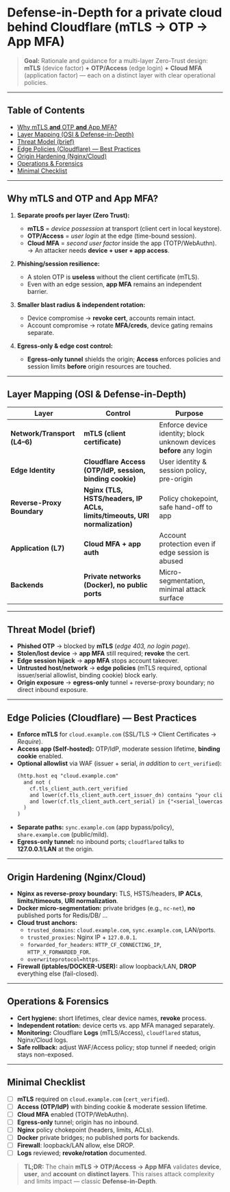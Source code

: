 # Defense-in-Depth for a private cloud behind Cloudflare (mTLS → OTP → App MFA)

> **Goal:** Rationale and guidance for a multi-layer Zero-Trust design: **mTLS** (device factor) **+** **OTP/Access** (edge login) **+** **Cloud MFA** (application factor) — each on a distinct layer with clear operational policies.

---

## Table of Contents
- [Why mTLS **and** OTP **and** App MFA?](#why-mtls-and-otp-and-app-mfa)
- [Layer Mapping (OSI & Defense-in-Depth)](#layer-mapping-osi--defense-in-depth)
- [Threat Model (brief)](#threat-model-brief)
- [Edge Policies (Cloudflare) — Best Practices](#edge-policies-cloudflare--best-practices)
- [Origin Hardening (Nginx/Cloud)](#origin-hardening-nginxcloud)
- [Operations & Forensics](#operations--forensics)
- [Minimal Checklist](#minimal-checklist)

---

## Why mTLS **and** OTP **and** App MFA?

1. **Separate proofs per layer (Zero Trust):**  
   - **mTLS** = *device possession* at transport (client cert in local keystore).  
   - **OTP/Access** = *user login* at the edge (time-bound session).  
   - **Cloud MFA** = *second user factor* inside the app (TOTP/WebAuthn).  
   → An attacker needs **device + user + app access**.

2. **Phishing/session resilience:**  
   - A stolen OTP is **useless** without the client certificate (mTLS).  
   - Even with an edge session, **app MFA** remains an independent barrier.

3. **Smaller blast radius & independent rotation:**  
   - Device compromise → **revoke cert**, accounts remain intact.  
   - Account compromise → rotate **MFA/creds**, device gating remains separate.

4. **Egress-only & edge cost control:**  
   - **Egress-only tunnel** shields the origin; **Access** enforces policies and session limits **before** origin resources are touched.

---

## Layer Mapping (OSI & Defense-in-Depth)

| Layer | Control | Purpose |
|---|---|---|
| **Network/Transport (L4–6)** | **mTLS (client certificate)** | Enforce device identity; block unknown devices **before** any login |
| **Edge Identity** | **Cloudflare Access (OTP/IdP, session, binding cookie)** | User identity & session policy, pre-origin |
| **Reverse-Proxy Boundary** | **Nginx (TLS, HSTS/headers, IP ACLs, limits/timeouts, URI normalization)** | Policy chokepoint, safe hand-off to app |
| **Application (L7)** | **Cloud MFA + app auth** | Account protection even if edge session is abused |
| **Backends** | **Private networks (Docker), no public ports** | Micro-segmentation, minimal attack surface |

---

## Threat Model (brief)

- **Phished OTP** → blocked by **mTLS** (*edge 403, no login page*).  
- **Stolen/lost device** → **app MFA** still required; **revoke** the cert.  
- **Edge session hijack** → **app MFA** stops account takeover.  
- **Untrusted host/network** → **edge policies** (mTLS required, optional issuer/serial allowlist, binding cookie) block early.  
- **Origin exposure** → **egress-only** tunnel + reverse-proxy boundary; no direct inbound exposure.

---

## Edge Policies (Cloudflare) — Best Practices

- **Enforce mTLS** for `cloud.example.com` (SSL/TLS → Client Certificates → *Require*).  
- **Access app (Self-hosted):** OTP/IdP, moderate session lifetime, **binding cookie** enabled.  
- **Optional allowlist** via WAF (issuer + serial, *in addition* to `cert_verified`):  
  ```txt
  (http.host eq "cloud.example.com"
    and not (
      cf.tls_client_auth.cert_verified
      and lower(cf.tls_client_auth.cert_issuer_dn) contains "your client ca name"
      and lower(cf.tls_client_auth.cert_serial) in {"<serial_lowercase_no_colons>"}
    )
  )
  ```
- **Separate paths:** `sync.example.com` (app bypass/policy), `share.example.com` (public/mild).  
- **Egress-only tunnel:** no inbound ports; `cloudflared` talks to **127.0.0.1**/**LAN** at the origin.

---

## Origin Hardening (Nginx/Cloud)

- **Nginx as reverse-proxy boundary:** TLS, HSTS/headers, **IP ACLs**, **limits/timeouts**, **URI normalization**.  
- **Docker micro-segmentation:** private bridges (e.g., `nc-net`), **no** published ports for Redis/DB/ ...  
- **Cloud trust anchors:**  
  - `trusted_domains`: `cloud.example.com`, `sync.example.com`, LAN/ports.  
  - `trusted_proxies`: Nginx IP + `127.0.0.1`.  
  - `forwarded_for_headers`: `HTTP_CF_CONNECTING_IP`, `HTTP_X_FORWARDED_FOR`.  
  - `overwriteprotocol=https`.  
- **Firewall (iptables/DOCKER-USER):** allow loopback/LAN, **DROP** everything else (fail-closed).

---

## Operations & Forensics

- **Cert hygiene:** short lifetimes, clear device names, **revoke** process.  
- **Independent rotation:** device certs vs. app MFA managed separately.  
- **Monitoring:** Cloudflare **Logs** (mTLS/Access), `cloudflared` status, Nginx/Cloud logs.  
- **Safe rollback:** adjust WAF/Access policy; stop tunnel if needed; origin stays non-exposed.

---

## Minimal Checklist

- [ ] **mTLS** required on `cloud.example.com` (`cert_verified`).  
- [ ] **Access (OTP/IdP)** with binding cookie & moderate session lifetime.  
- [ ] **Cloud MFA** enabled (TOTP/WebAuthn).  
- [ ] **Egress-only** tunnel; origin has no inbound.  
- [ ] **Nginx** policy chokepoint (headers, limits, ACLs).  
- [ ] **Docker** private bridges; no published ports for backends.  
- [ ] **Firewall**: loopback/LAN allow, else DROP.  
- [ ] **Logs** reviewed; **revoke/rotation** documented.

> **TL;DR:** The chain **mTLS → OTP/Access → App MFA** validates **device**, **user**, and **account** on **distinct layers**. This raises attack complexity and limits impact — classic **Defense-in-Depth**.
